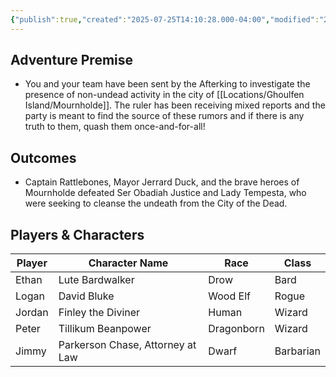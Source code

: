 ```yaml
---
{"publish":true,"created":"2025-07-25T14:10:28.000-04:00","modified":"2025-07-25T10:34:50.000-04:00","published":"2025-07-25T10:34:50.000-04:00","cssclasses":"","DM":"Mike Doom","Players":["Ethan","Logan","Jordan","Peter","Jimmy"],"Platform":"Roll20"}
---
```


## Adventure Premise
- You and your team have been sent by the Afterking to investigate the presence of non-undead activity in the city of [[Locations/Ghoulfen Island/Mournholde]]. The ruler has been receiving mixed reports and the party is meant to find the source of these rumors and if there is any truth to them, quash them once-and-for-all!

## Outcomes
- Captain Rattlebones, Mayor Jerrard Duck, and the brave heroes of Mournholde defeated Ser Obadiah Justice and Lady Tempesta, who were seeking to cleanse the undeath from the City of the Dead.

## Players & Characters
| Player          | Character Name                  | Race     | Class     |
| --------------- | ------------------------------- | -------- | --------- |
| Ethan | Lute Bardwalker                 | Drow     | Bard      |
| Logan | David Bluke                     | Wood Elf | Rogue     |
| Jordan | Finley the Diviner              | Human    | Wizard    |
| Peter | Tillikum Beanpower              | Dragonborn | Wizard    |
| Jimmy | Parkerson Chase, Attorney at Law | Dwarf    | Barbarian |
